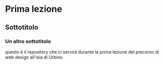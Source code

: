 # Prima lezione
## Sottotitolo
### Un altro sottotitolo

questo è il repository che ci servirà durante la prima lezione del precorso di web design all'isia di Urbino
